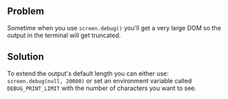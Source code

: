 ## Problem

Sometime when you use `screen.debug()` you'll get a very large DOM so the output in the terminal will get truncated.

## Solution
To extend the output's default length you can either use: `screen.debug(null, 20000)` or set an environment variable called `DEBUG_PRINT_LIMIT` with the number of characters you want to see.
